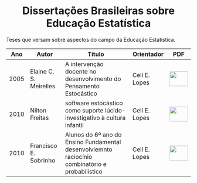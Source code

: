<h1 align="center"> Dissertações Brasileiras sobre Educação Estatística </h1>
<p align="justify"> Teses que versam sobre aspectos do campo da Educação Estatística. </p>

| Ano| Autor | Título | Orientador | PDF |
| ------------- | ------------- | ------------- | ------------- | ------------- | 
| 2005  | Elaine C. S. Meirelles  | A intervenção docente no desenvolvimento do Pensamento Estocástico | Celi E. Lopes | <a href="D_MEIRELLES_2005.pdf" target="_blank"><img src="https://cdn.icon-icons.com/icons2/1380/PNG/512/emblemdownloads_93482.png" width="50" height="40" target="_blank"></a>
| 2010| Nilton Freitas | software estocástico como suporte lúcido-investigativo à cultura infantil | Celi E. Lopes | <a href="D_FREITAS_2010.pdf" target="_blank"><img src="https://cdn.icon-icons.com/icons2/1380/PNG/512/emblemdownloads_93482.png" width="50" height="40" target="_blank"></a> |
| 2010  | Francisco E. Sobrinho | Alunos do 6º ano do Ensino Fundamental desenvolviemnto raciocínio combinatório e probabilístico | Celi E. Lopes | <a href="D_SOBRINHO_2010" target="_blank"><img src="https://cdn.icon-icons.com/icons2/1380/PNG/512/emblemdownloads_93482.png" width="50" height="40" target="_blank"></a>

